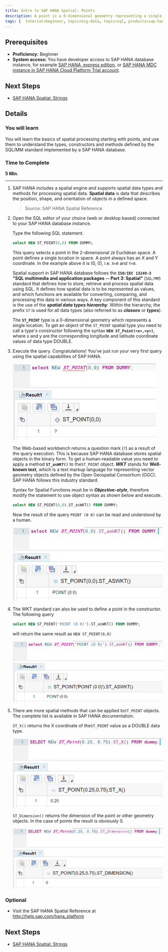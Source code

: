 ```yaml
---
title: Intro to SAP HANA Spatial: Points
description: A point is a 0-dimensional geometry representing a single location
tags: [  tutorial>beginner, topic>big-data, topic>sql, products>sap-hana, products>sap-hana\,-express-edition ]
---
```

## Prerequisites  
 - **Proficiency:** Beginner
 - **System access:** You have developer access to SAP HANA database instance, for example [SAP HANA, express edition](http://www.sap.com/developer/topics/sap-hana-express.html), or [SAP HANA MDC instance in SAP HANA Cloud Platform Trial account](http://www.sap.com/developer/tutorials/hana-web-development-workbench.html).

## Next Steps
 - [SAP HANA Spatial: Strings](http://www.sap.com/developer/tutorials/hana-spatial-intro2-string.html)

## Details
### You will learn  
You will learn the basics of spatial processing starting with points, and use them to understand the types, constructors and methods defined by the SQL/MM standard implemented by a SAP HANA database.

### Time to Complete
**5 Min**.

---

1. SAP HANA includes a spatial engine and supports spatial data types and methods for processing spatial data. **Spatial data** is data that describes the position, shape, and orientation of objects in a defined space.

    >Source: SAP HANA Spatial Reference

2. Open the SQL editor of your choice (web or desktop based) connected to your SAP HANA database instance.

    Type the following SQL statement.
    ```sql
    select NEW ST_POINT(0,0) FROM DUMMY;
    ```

    This query selects a point in the 2-dimensional `2D` Euclidean space. A point defines a single location in space. A point always has an X and Y coordinate. In the example above it is (0, 0), i.e. `X=0` and `Y=0`.

    Spatial support in SAP HANA database follows the **`ISO/IEC 13249-3` "SQL multimedia and application packages -- Part 3: Spatial"** (`SQL/MM`) standard that defines how to store, retrieve and process spatial data using SQL. It defines how spatial data is to be represented as values, and which functions are available for converting, comparing, and processing this data in various ways. A key component of this standard is the use of the ___spatial data types hierarchy___. Within the hierarchy, the prefix `ST` is used for all data types (also referred to as ___classes___ or ___types___).

    The **`ST_POINT`** type is a 0-dimensional geometry which represents a single location. To get an object of the `ST_POINT` spatial type you need to call a type's constructor following the syntax **`NEW ST_Point(<x>,<y>)`**, where x and y are the corresponding longitude and latitude coordinate values of data type DOUBLE.

2. Execute the query. Congratulations! You've just run your very first query using the spatial capabilities of SAP HANA.

    ![Select a point](spatial0101.jpg)

    The Web-based workbench returns a question mark (`?`) as a result of the query execution. This is because SAP HANA database stores spatial objects in the binary form. To get a human-readable value you need to apply a method **`ST_asWKT()`** to the`ST_POINT` object. ___WKT___ stands for **Well-known text**, which is a text markup language for representing vector geometry objects defined by the Open Geospatial Consortium (OGC). SAP HANA follows this industry standard.

    Syntax for Spatial Functions must be in ___Objective-style___, therefore modify the statement to use object syntax as shown below and execute.

    ```sql
    select NEW ST_POINT(0,0).ST_asWKT() FROM DUMMY;
    ```

    Now the result of the query `POINT (0 0)` can be read and understood by a human.

    ![Select a point as WKT](spatial0102.jpg)

3. The WKT standard can also be used to define a point in the constructor. The following query

    ```sql
    select NEW ST_POINT('POINT (0 0)').ST_asWKT() FROM DUMMY;
    ```

    will return the same result as `NEW ST_POINT(0,0)`

    ![Select a point as WKT defined as WKT](spatial0103.jpg)

4. There are more spatial methods that can be applied to`ST_POINT` objects. The complete list is available in SAP HANA documentation.

    `ST_X()` returns the X coordinate of the`ST_POINT` value as a DOUBLE data type.

    ![Return X](spatial0104.jpg)

    `ST_Dimension()` returns the dimension of the point or other geometry objects. In the case of points the result is obviously 0.

    ![Return dimension](spatial0105.jpg)

### Optional
 - Visit the SAP HANA Spatial Reference at http://help.sap.com/hana_platform

## Next Steps
 - [SAP HANA Spatial: Strings](http://www.sap.com/developer/tutorials/hana-spatial-intro2-string.html)
